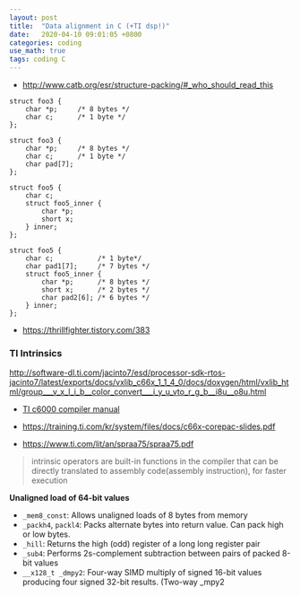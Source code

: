 ```yaml
---
layout: post
title:  "Data alignment in C (+TI dsp!)"
date:   2020-04-10 09:01:05 +0800
categories: coding
use_math: true
tags: coding C
---
```


* <a href="http://www.catb.org/esr/structure-packing/#_who_should_read_this" target="_blank">http://www.catb.org/esr/structure-packing/#_who_should_read_this</a>

```
struct foo3 {
    char *p;     /* 8 bytes */
    char c;      /* 1 byte */
};

struct foo3 {
    char *p;     /* 8 bytes */
    char c;      /* 1 byte */
    char pad[7];
};
```

```
struct foo5 {
    char c;
    struct foo5_inner {
        char *p;
        short x;
    } inner;
};

struct foo5 {
    char c;           /* 1 byte*/
    char pad1[7];     /* 7 bytes */
    struct foo5_inner {
        char *p;      /* 8 bytes */
        short x;      /* 2 bytes */
        char pad2[6]; /* 6 bytes */
    } inner;
};
```


* <a href="https://thrillfighter.tistory.com/383" target="_blank">https://thrillfighter.tistory.com/383</a>



### TI Intrinsics

http://software-dl.ti.com/jacinto7/esd/processor-sdk-rtos-jacinto7/latest/exports/docs/vxlib_c66x_1_1_4_0/docs/doxygen/html/vxlib_html/group___v_x_l_i_b__color_convert___i_y_u_vto_r_g_b__i8u__o8u.html

* <a href="http://www.ti.com/lit/ug/sprui04c/sprui04c.pdf" target="_blank">TI c6000 compiler manual</a>
* https://training.ti.com/kr/system/files/docs/c66x-corepac-slides.pdf

* <a href="https://www.ti.com/lit/an/spraa75/spraa75.pdf" target="_blank">https://www.ti.com/lit/an/spraa75/spraa75.pdf</a>
> intrinsic operators are built-in functions in the compiler that can be directly translated to assembly code(assembly instruction), for faster execution

__Unaligned load of 64-bit values__
* `_mem8_const`: Allows unaligned loads of 8 bytes from memory
* `_packh4`, `packl4`: Packs alternate bytes into return value. Can pack high or low bytes.
* `_hill`: Returns the high (odd) register of a long long register pair
* `_sub4`: Performs 2s-complement subtraction between pairs of packed 8-bit values
* `__x128_t _dmpy2`: Four-way SIMD multiply of signed 16-bit values producing four signed 32-bit results. (Two-way _mpy2
